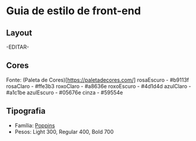 # Guia de estilo de front-end

## Layout

-EDITAR-

## Cores
Fonte: (Paleta de Cores)[https://paletadecores.com/]
rosaEscuro - #b9113f
rosaClaro - #ffe3b3
roxoClaro - #a8636e
roxoEscuro - #4d1d4d
azulClaro - #a1c1be
azulEscuro - #05676e
cinza - #59554e



## Tipografia

- Família: [Poppins](https://fonts.google.com/specimen/Poppins)
- Pesos: Light 300, Regular 400, Bold 700